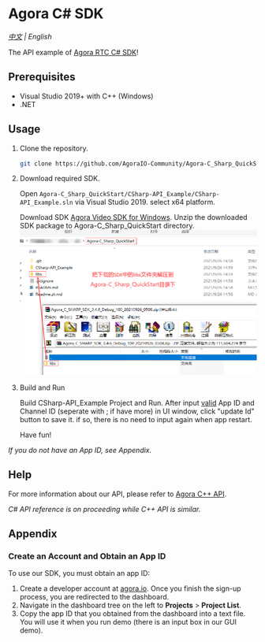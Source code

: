 # Agora C# SDK
*[中文](Readme.zh.md) | English*

The API example of [Agora RTC C# SDK](https://github.com/AgoraIO-Community/Agora-C_Sharp-SDK/tree/dev/3.4.6)! 

## Prerequisites

- Visual Studio 2019+ with C++ (Windows)
- .NET

## Usage

1. Clone the repository.

	```bash
	git clone https://github.com/AgoraIO-Community/Agora-C_Sharp_QuickStart.git
	```

2. Download required SDK.
    
	Open `Agora-C_Sharp_QuickStart/CSharp-API_Example/CSharp-API_Example.sln` via Visual Studio 2019. select x64 platform.

	Download SDK [Agora Video SDK for Windows](https://download.agora.io/sdk/release/Agora_C_SHARP_SDK_3.4.6_Debug_100_20210926_0508.zip). Unzip the downloaded SDK package to Agora-C_Sharp_QuickStart directory.
![path_to_libs](CSharp-API_Example/res/img/path_to_libs.png)
   
3. Build and Run

    Build CSharp-API_Example Project and Run. After input [valid](https://docs.agora.io/cn/Video/API%20Reference/cpp/classagora_1_1rtc_1_1_i_rtc_engine.html#adc937172e59bd2695ea171553a88188c) App ID and Channel ID (seperate with ; if have more) in UI window, click "update Id" button to save it. if so, there is no need to input again when app restart.
	
	Have fun!

*If you do not have an App ID, see Appendix.*

## Help

For more information about our API, please refer to [Agora C++ API](https://docs.agora.io/en/Video/API%20Reference/cpp/v3.1.2/index.html).

*C# API reference is on proceeding while C++ API is similar.*

## Appendix

### Create an Account and Obtain an App ID

To use our SDK, you must obtain an app ID: 

1. Create a developer account at [agora.io](https://dashboard.agora.io/signin/). Once you finish the sign-up process, you are redirected to the dashboard.
2. Navigate in the dashboard tree on the left to **Projects** > **Project List**.
3. Copy the app ID that you obtained from the dashboard into a text file. You will use it when you run demo (there is an input box in our GUI demo).
